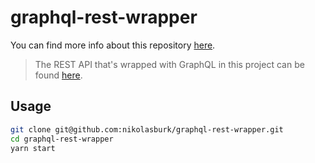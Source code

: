 # graphql-rest-wrapper

You can find more info about this repository [here](https://medium.com/@graphcool/how-to-wrap-a-rest-api-with-graphql-8bf3fb17547d).

> The REST API that's wrapped with GraphQL in this project can be found [here](https://github.com/nikolasburk/rest-demo).

## Usage

```sh
git clone git@github.com:nikolasburk/graphql-rest-wrapper.git
cd graphql-rest-wrapper
yarn start
```

